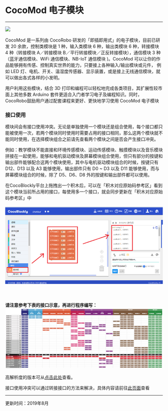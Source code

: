 # CocoMod 电子模块

---

![](../media/about-cocomod_cn.jpg)

CocoMod 是一系列由 CocoRobo 研发的「即插即用式」的电子模块，目前已研发 20 余款，控制类模块是 1 种，输入类模块 6 种，输出类模块 6 种，转接模块 4 种（转接模块 A／转接模块 B／平行转接模块／正反转接模块），通信模块 3 种（蓝牙通信模块、WiFi 通信模块、NB-IoT 通信模块 )。CocoMod 可以让你的作品能够拥有传感、控制真实世界的能力，只要接上各种输入/输出模块或元件， 例如 LED 灯、电机、开关、温湿度传感器、显示装置，或是接上无线通信模块，就可以做出各式各样的小发明。

用户利用这些模块，结合 3D 打印和编程可以轻松地完成各类项目，其扩展性较市面上其他多数 Arduino 套件更适合入门者学习电子及编程知识。同时，CocoRobo鼓励用户通过配套课程来更好、更快地学习使用 CocoMod 电子模块

### 接口使用

模块间会有接口使用冲突。无论是单独使用一个模块还是组合使用，每个接口都只能被使用一次，若两个模块同时使用时需要占用的接口相同，那么这两个模块就不能同时使用，在选择模块组合之前请先查看两个模块之间是否会产生接口冲突。

例如：教学模块不能直接和环境传感模块、运动传感模块、触摸模块以及音乐模块拼接在一起使用，能够和电机驱动模块及屏幕模块组合使用，但只有部分的按键和输出部件能够配合这两个模块使用，其中与电机驱动模块组合的时候，按键只有 D12、D13 以及 A3 能够使用，输出部件只有 D0 ~ D3 以及 D11 能够使用，而与屏幕模块组合的时候，除了 D5、D6、D8 外的按键和输出部件都可以使用。

在CocoBlockly平台上拖拽出一个积木后，可以在「积木对应原始码参考区」看到这个模块当前所占用的接口，每使用多一个接口，就会同步更新在「积木对应原始码参考区」中

<div style="padding: 5px 0 40px 0;text-align: center;"><img src="../media/serialexam_cn.png"/></div>

**请注意参考下表的接口示意，再进行程序编写：**
![](../media/cocorobo-modules-pinout-map_v2.jpg)

高解析度的版本可从[点击此处](http://cocorobo.cn/downloads/cocorobo-modules-pinout-map_v2.pdf)查看。

接口使用冲突可以通过转接接口的方法来解决，具体内容请前往[此页面](/cocomod/pinout-map)查看

---
更新时间：2019年8月
